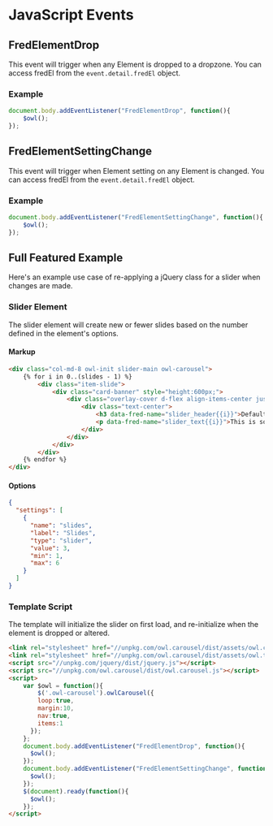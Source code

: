 # JavaScript Events

## FredElementDrop

This event will trigger when any Element is dropped to a dropzone. You can access fredEl from the `event.detail.fredEl` object.

### Example

``` javascript
document.body.addEventListener("FredElementDrop", function(){
    $owl();
});
```

## FredElementSettingChange

This event will trigger when Element setting on any Element is changed. You can access fredEl from the `event.detail.fredEl` object.

### Example

``` javascript
document.body.addEventListener("FredElementSettingChange", function(){
    $owl();
});
```

## Full Featured Example

Here's an example use case of re-applying a jQuery class for a slider when changes are made.

### Slider Element

The slider element will create new or fewer slides based on the number defined in the element's options.

#### Markup

``` html
<div class="col-md-8 owl-init slider-main owl-carousel">
    {% for i in 0..(slides - 1) %}
        <div class="item-slide">
            <div class="card-banner" style="height:600px;">
                <div class="overlay-cover d-flex align-items-center justify-content-center">
                    <div class="text-center">
                        <h3 data-fred-name="slider_header{{i}}">Default Value {{i+1}}</h3>
                        <p data-fred-name="slider_text{{i}}">This is some default text.</a>
                    </div>
                </div>
            </div>
        </div>
    {% endfor %}
</div>
```

#### Options

``` json
{
  "settings": [
    {
      "name": "slides",
      "label": "Slides",
      "type": "slider",
      "value": 3,
      "min": 1,
      "max": 6
    }
  ]
}
```

### Template Script

The template will initialize the slider on first load, and re-initialize when the element is dropped or altered.

``` html
<link rel="stylesheet" href="//unpkg.com/owl.carousel/dist/assets/owl.carousel.min.css" />
<link rel="stylesheet" href="//unpkg.com/owl.carousel/dist/assets/owl.theme.default.min.css" />
<script src="//unpkg.com/jquery/dist/jquery.js"></script>
<script src="//unpkg.com/owl.carousel/dist/owl.carousel.js"></script>
<script>
    var $owl = function(){
        $('.owl-carousel').owlCarousel({
        loop:true,
        margin:10,
        nav:true,
        items:1
      });
    };
    document.body.addEventListener("FredElementDrop", function(){
      $owl();
    });
    document.body.addEventListener("FredElementSettingChange", function(){
      $owl();
    });
    $(document).ready(function(){
      $owl();
    });
</script>
```
